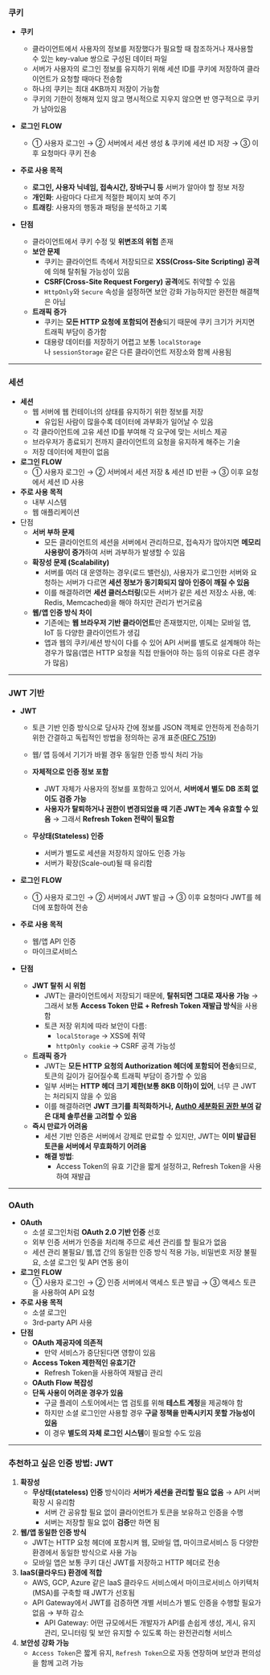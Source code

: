 ### 쿠키

- **쿠키**
  - 클라이언트에서 사용자의 정보를 저장했다가 필요할 때 참조하거나 재사용할 수 있는 key-value 쌍으로 구성된 데이터 파일
  - 서버가 사용자의 로그인 정보를 유지하기 위해 세션 ID를 쿠키에 저장하여 클라이언트가 요청할 때마다 전송함
  - 하나의 쿠키는 최대 4KB까지 저장이 가능함
  - 쿠키의 기한이 정해져 있지 않고 명시적으로 지우지 않으면 반 영구적으로 쿠키가 남아있음
- **로그인 FLOW**

  - ① 사용자 로그인 → ② 서버에서 세션 생성 & 쿠키에 세션 ID 저장 → ③ 이후 요청마다 쿠키 전송

- **주로 사용 목적**
  - **로그인, 사용자 닉네임, 접속시간, 장바구니 등** 서버가 알아야 할 정보 저장
  - **개인화**: 사람마다 다르게 적절한 페이지 보여 주기
  - **트래킹**: 사용자의 행동과 패텅을 분석하고 기록
- **단점**
  - 클라이언트에서 쿠키 수정 및 **위변조의 위험** 존재
  - **보안 문제**
    - 쿠키는 클라이언트 측에서 저장되므로 **XSS(Cross-Site Scripting) 공격**에 의해 탈취될 가능성이 있음
    - **CSRF(Cross-Site Request Forgery) 공격**에도 취약할 수 있음
    - `HttpOnly`와 `Secure` 속성을 설정하면 보안 강화 가능하지만 완전한 해결책은 아님
  - **트래픽 증가**
    - 쿠키는 **모든 HTTP 요청에 포함되어 전송**되기 때문에 쿠키 크기가 커지면 트래픽 부담이 증가함
    - 대용량 데이터를 저장하기 어렵고 보통 `localStorage`나 `sessionStorage` 같은 다른 클라이언트 저장소와 함께 사용됨

---

### 세션

- **세션**
  - 웹 서버에 웹 컨테이너의 상태를 유지하기 위한 정보를 저장
    - 유입된 사람이 많을수록 데이터에 과부화가 일어날 수 있음
  - 각 클라이언트에 고유 세션 ID를 부여해 각 요구에 맞는 서비스 제공
  - 브라우저가 종료되기 전까지 클라이언트의 요청을 유지하게 해주는 기술
  - 저장 데이터에 제한이 없음
- **로그인 FLOW**
  - ① 사용자 로그인 → ② 서버에서 세션 저장 & 세션 ID 반환 → ③ 이후 요청에서 세션 ID 사용
- **주로 사용 목적**
  - 내부 시스템
  - 웹 애플리케이션
- 단점
  - **서버 부하 문제**
    - 모든 클라이언트의 세션을 서버에서 관리하므로, 접속자가 많아지면 **메모리 사용량이 증가**하여 서버 과부하가 발생할 수 있음
  - **확장성 문제 (Scalability)**
    - 서버를 여러 대 운영하는 경우(로드 밸런싱), 사용자가 로그인한 서버와 요청하는 서버가 다르면 **세션 정보가 동기화되지 않아 인증이 깨질 수 있음**
    - 이를 해결하려면 **세션 클러스터링**(모든 서버가 같은 세션 저장소 사용, 예: Redis, Memcached)을 해야 하지만 관리가 번거로움
  - **웹/앱 인증 방식 차이**
    - 기존에는 **웹 브라우저 기반 클라이언트**만 존재했지만, 이제는 모바일 앱, IoT 등 다양한 클라이언트가 생김
    - 앱과 웹의 쿠키/세션 방식이 다를 수 있어 API 서버를 별도로 설계해야 하는 경우가 많음(앱은 HTTP 요청을 직접 만들어야 하는 등의 이유로 다른 경우가 많음)

---

### JWT 기반

- **JWT**

  - 토큰 기반 인증 방식으로 당사자 간에 정보를 JSON 객체로 안전하게 전송하기 위한 간결하고 독립적인 방법을 정의하는 공개 표준([RFC 7519](https://tools.ietf.org/html/rfc7519))
  - 웹/ 앱 등에서 기기가 바뀔 경우 동일한 인증 방식 처리 가능

  - **자체적으로 인증 정보 포함**
    - JWT 자체가 사용자의 정보를 포함하고 있어서, **서버에서 별도 DB 조회 없이도 검증 가능**
    - **사용자가 탈퇴하거나 권한이 변경되었을 때 기존 JWT는 계속 유효할 수 있음** → 그래서 **Refresh Token 전략이 필요함**
  - **무상태(Stateless) 인증**
    - 서버가 별도로 세션을 저장하지 않아도 인증 가능
    - 서버가 확장(Scale-out)될 때 유리함

- **로그인 FLOW**
  - ① 사용자 로그인 → ② 서버에서 JWT 발급 → ③ 이후 요청마다 JWT를 헤더에 포함하여 전송
- **주로 사용 목적**
  - 웹/앱 API 인증
  - 마이크로서비스
- **단점**
  - **JWT 탈취 시 위험**
    - JWT는 클라이언트에서 저장되기 때문에, **탈취되면 그대로 재사용 가능** → 그래서 보통 **Access Token 만료 + Refresh Token 재발급 방식**을 사용함
    - 토큰 저장 위치에 따라 보안이 다름:
      - `localStorage` → XSS에 취약
      - `httpOnly cookie` → CSRF 공격 가능성
  - **트래픽 증가**
    - JWT는 **모든 HTTP 요청의 Authorization 헤더에 포함되어 전송**되므로, 토큰의 길이가 길어질수록 트래픽 부담이 증가할 수 있음
    - 일부 서버는 **HTTP 헤더 크기 제한(보통 8KB 이하)이 있어**, 너무 큰 JWT는 처리되지 않을 수 있음
    - 이를 해결하려면 **JWT 크기를 최적화하거나, [Auth0 세분화된 권한 부여](https://fga.dev/) 같은 대체 솔루션을 고려할 수 있음**
  - **즉시 만료가 어려움**
    - 세션 기반 인증은 서버에서 강제로 만료할 수 있지만, JWT는 **이미 발급된 토큰을 서버에서 무효화하기 어려움**
    - **해결 방법**:
      - Access Token의 유효 기간을 짧게 설정하고, Refresh Token을 사용하여 재발급

---

### OAuth

- **OAuth**
  - 소셜 로그인처럼 **OAuth 2.0 기반 인증** 선호
  - 외부 인증 서버가 인증을 처리해 주므로 세션 관리를 할 필요가 없음
  - 세션 관리 불필요/ 웹,앱 간의 동일한 인증 방식 적용 가능, 비밀번호 저장 불필요, 소셜 로그인 및 API 연동 용이
- **로그인 FLOW**
  - ① 사용자 로그인 → ② 인증 서버에서 액세스 토큰 발급 → ③ 액세스 토큰을 사용하여 API 요청
- **주로 사용 목적**
  - 소셜 로그인
  - 3rd-party API 사용
- **단점**
  - **OAuth 제공자에 의존적**
    - 만약 서비스가 중단된다면 영향이 있음
  - **Access Token 제한적인 유효기간**
    - Refresh Token을 사용하여 재발급 관리
  - **OAuth Flow 복잡성**
  - **단독 사용이 어려운 경우가 있음**
    - 구글 플레이 스토어에서는 앱 검토를 위해 **테스트 계정**을 제공해야 함
    - 하지만 소셜 로그인만 사용할 경우 **구글 정책을 만족시키지 못할 가능성이 있음**
    - 이 경우 **별도의 자체 로그인 시스템**이 필요할 수도 있음

---

### 추천하고 싶은 인증 방법: JWT

1. **확장성**
   - **무상태(stateless) 인증** 방식이라 **서버가 세션을 관리할 필요 없음** → API 서버 확장 시 유리함
     - 서버 간 공유할 필요 없이 클라이언트가 토큰을 보유하고 인증을 수행
     - 서버는 저장할 필요 없이 **검증**만 하면 됨
2. **웹/앱 동일한 인증 방식**
   - JWT는 HTTP 요청 헤더에 포함시켜 웹, 모바일 앱, 마이크로서비스 등 다양한 환경에서 동일한 방식으로 사용 가능
   - 모바일 앱은 보통 쿠키 대신 JWT를 저장하고 HTTP 헤더로 전송
3. **IaaS(클라우드) 환경에 적합**
   - AWS, GCP, Azure 같은 IaaS 클라우드 서비스에서 마이크로서비스 아키텍처(MSA)를 구축할 때 JWT가 선호됨
   - API Gateway에서 JWT를 검증하면 개별 서비스가 별도 인증을 수행할 필요가 없음 → 부하 감소
     - API Gateway: 어떤 규모에서든 개발자가 API를 손쉽게 생성, 게시, 유지 관리, 모니터링 및 보안 유지할 수 있도록 하는 완전관리형 서비스
4. **보안성 강화 가능**
   - `Access Token`은 짧게 유지, `Refresh Token`으로 자동 연장하며 보안과 편의성을 함께 고려 가능
